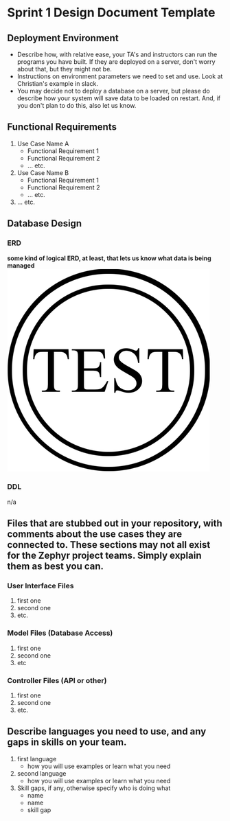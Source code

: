 # Sprint 1 Design Document Template

## Deployment Environment

- Describe how, with relative ease, your TA's and instructors can run  the programs you have built. If they are deployed on a server, don't worry about that, but they might not be. 
- Instructions on environment parameters we need to set and use. Look at Christian's example in slack. 
- You may decide not to deploy a database on a server, but please do describe how your system will save data to be loaded on restart. And, if you don't plan to do this, also let us know. 

## Functional Requirements

1. Use Case Name A
	- Functional Requirement 1
	- Functional Requirement 2
	- ... etc.
2. Use Case Name B		
	- Functional Requirement 1
	- Functional Requirement 2
	- ... etc.
3. ... etc. 

## Database Design

### ERD

**some kind of logical ERD, at least, that lets us know what data is being managed**
![ERD](../UseCaseDiagrams/example.png)

### DDL 

n/a

## Files that are stubbed out in your repository, with comments about the use cases they are connected to. These sections may not all exist for the Zephyr project teams. Simply explain them as best you can. 

### User Interface Files

1. first one
2. second one
3. etc.


### Model Files (Database Access)

1. first one
2. second one
3. etc


### Controller Files (API or other)

1. first one 
2. second one
3. etc. 

## Describe languages you need to use, and any gaps in skills on your team. 

1. first language 
    - how you will use examples or learn what you need
2. second language 
    - how you will use examples or learn what you need
3. Skill gaps, if any, otherwise specify who is doing what
    - name
    - name
    - skill gap 
